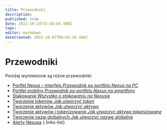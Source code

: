 ```yaml
---
title: Przewodniki
description: 
published: true
date: 2022-10-23T15:38:04.500Z
tags: 
editor: markdown
dateCreated: 2022-10-07T08:42:39.346Z
---
```


# Przewodniki
Poniżej wymienione są różne przewodniki:

- [Portfel Nexus – interfejs *Przewodnik po portfelu Nexus na PC*](/pl/guides/interface)
- [Portfel mobilny *Przewodnik po portfelu Nexus na smartfony*](/pl/guides/mobile-wallet)
- [Stakowanie *Wszystko o stakowaniu na Nexusie*](/pl/guides/staking)
- [Tworzenie tokenów *Jak utworzyć token*](/pl/guides/create-token)
- [Tworzenie aktywów *Jak utworzyć aktywo*](/pl/guides/create-asset)
- [Tworzenie aktywów i tokenizowanie *Jak utworzyć aktywo tokenizowane*](/pl/guides/create-tokenized-asset)
- [Tworzenie nazw globalnych *Jak utworzyć nazwę globalną*](/pl/guides/create-global-name)
- [Alerty Nexusa](/pl/guides/nexus-alerts)
{.links-list}
